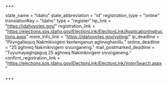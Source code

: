 +++

state_name = "Idaho"
state_abbreviation = "id"
registration_type = "online"
translationKey = "Idaho"
type = "register"
hp_link = "https://idahovotes.gov/"
registration_link = "https://elections.sos.idaho.gov/ElectionLink/ElectionLink/ApplicationInstructions.aspx"
more_info_link = "https://idahovotes.gov/voting/"
ip_deadline = "Piivngallequq Nakmikivigem kenlenganun aghneghanillu."
online_deadline = "25 aghneq Nakmikivigem sivunganeng."
mail_postmarked_deadline = "Tuyumayaghqaguq 25 aghneq Nakmikivigem sivunganeng."
confirm_registration_link = "https://elections.sos.idaho.gov/ElectionLink/ElectionLink/VoterSearch.aspx"

+++